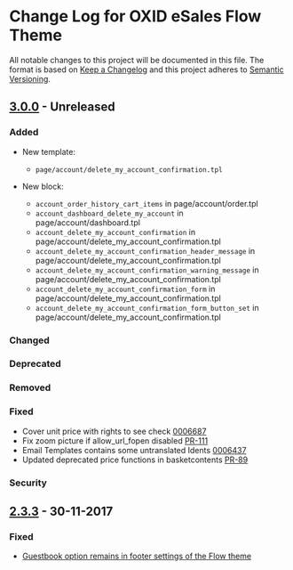# Change Log for OXID eSales Flow Theme

All notable changes to this project will be documented in this file.
The format is based on [Keep a Changelog](http://keepachangelog.com/)
and this project adheres to [Semantic Versioning](http://semver.org/).

## [3.0.0] - Unreleased

### Added
- New template:
    - `page/account/delete_my_account_confirmation.tpl`
    
- New block:
    - ``account_order_history_cart_items`` in page/account/order.tpl
    - ``account_dashboard_delete_my_account`` in page/account/dashboard.tpl
    - ``account_delete_my_account_confirmation`` in page/account/delete_my_account_confirmation.tpl
    - ``account_delete_my_account_confirmation_header_message`` in page/account/delete_my_account_confirmation.tpl
    - ``account_delete_my_account_confirmation_warning_message`` in page/account/delete_my_account_confirmation.tpl
    - ``account_delete_my_account_confirmation_form`` in page/account/delete_my_account_confirmation.tpl
    - ``account_delete_my_account_confirmation_form_button_set`` in page/account/delete_my_account_confirmation.tpl


### Changed

### Deprecated

### Removed

### Fixed
- Cover unit price with rights to see check [0006687](https://bugs.oxid-esales.com/view.php?id=6687)
- Fix zoom picture if allow_url_fopen disabled [PR-111](https://github.com/OXID-eSales/flow_theme/pull/111)
- Email Templates contains some untranslated Idents [0006437](https://bugs.oxid-esales.com/view.php?id=6437)
- Updated deprecated price functions in basketcontents [PR-89](https://github.com/OXID-eSales/flow_theme/pull/89)

### Security

## [2.3.3] - 30-11-2017

### Fixed
- [Guestbook option remains in footer settings of the Flow theme](https://bugs.oxid-esales.com/view.php?id=6696)

[3.0.0]: https://github.com/OXID-eSales/flow_theme/compare/eb928b5b...HEAD
[2.3.4]: https://github.com/OXID-eSales/flow_theme/compare/v2.3.3...b-2.x
[2.3.3]: https://github.com/OXID-eSales/flow_theme/compare/v2.3.2...v2.3.3